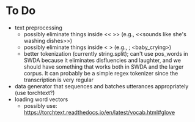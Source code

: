 # To Do

- text preprocessing
  - possibly eliminate things inside << >> (e.g., <<sounds like she's washing dishes>>)
  - possibly eliminate things inside < > (e.g., <noise>; <baby_crying>)
  - better tokenization (currently string.split); can't use pos_words in SWDA because it eliminates disfluencies and laughter, and we should have something that works both in SWDA and the larger corpus. It can probably be a simple regex tokenizer since the transcription is very regular
- data generator that sequences and batches utterances appropriately (use torchtext?)
- loading word vectors 
  - possibly use: https://torchtext.readthedocs.io/en/latest/vocab.html#glove
